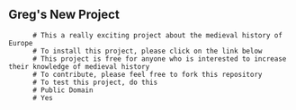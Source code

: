 ## Greg's New Project
          # This a really exciting project about the medieval history of Europe
          # To install this project, please click on the link below
          # This project is free for anyone who is interested to increase their knowledge of medieval history
          # To contribute, please feel free to fork this repository
          # To test this project, do this
          # Public Domain
          # Yes 
  